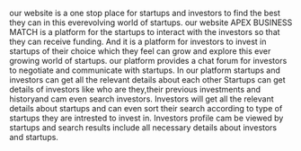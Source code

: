 our website is a one stop place for startups and investors to find the best they can in this everevolving world of startups.
our website APEX BUSINESS MATCH is a platform for the startups to interact with the investors so that they can receive funding.
And it is a platform for investors to invest in startups of their choice which they feel can grow and explore this ever growing world of startups.
our platform provides a chat forum for investors to negotiate and communicate with startups.
In our platform startups and investors can get all the relevant details about each other
Startups can get details of investors like who are they,their previous investments and historyand cam even search investors.
Investors will get all the relevant details about startups and can even sort their search according to type of startups they are intrested to invest in.
Investors profile cam be viewed by startups and search results include all necessary details about investors and startups.
